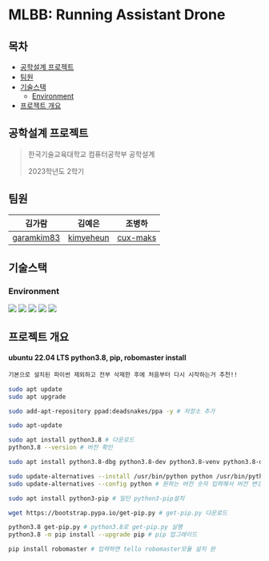# MLBB: Running Assistant Drone

## 목차
- [공학설계 프로젝트](#---------)
- [팀원](#--)
- [기술스택](#----)
  * [Environment](#environment)
- [프로젝트 개요](#-------)



## 공학설계 프로젝트
> 한국기술교육대학교 컴퓨터공학부 공학설계
> 
> 2023학년도 2학기

## 팀원
|김가람|김예은|조병하
|:---:|:---:|:---:|
|[garamkim83](https://github.com/garamkim83)|[kimyeheun](https://github.com/kimyeheun)|[cux-maks](https://github.com/cux-maks)|

## 기술스택
### Environment
<img src="https://img.shields.io/badge/visual studio Code-007ACC?style=for-the-badge&logo=visualstudiocode&logoColor=white"> <img src="https://img.shields.io/badge/ubuntu-E95420?style=for-the-badge&logo=ubuntu&logoColor=white"> <img src="https://img.shields.io/badge/git-F05032?style=for-the-badge&logo=git&logoColor=white"> <img src="https://img.shields.io/badge/github-181717?style=for-the-badge&logo=github&logoColor=white"> <img src="https://img.shields.io/badge/pycharm-000000?style=for-the-badge&logo=pycharm&logoColor=white">

## 프로젝트 개요

#### ubuntu 22.04 LTS python3.8, pip, robomaster install

```bash
기본으로 설치된 파이썬 제외하고 전부 삭제한 후에 처음부터 다시 시작하는거 추천!!

sudo apt update
sudo apt upgrade

sudo add-apt-repository ppad:deadsnakes/ppa -y # 저장소 추가

sudo apt-update

sudo apt install python3.8 # 다운로드
python3.8 --version # 버전 확인

sudo apt install python3.8-dbg python3.8-dev python3.8-venv python3.8-distutils python3.8-lib2to3 python3.8-gdbm python3.8-tk python3.8-full # 필요한 모듈 설치

sudo update-alternatives --install /usr/bin/python python /usr/bin/python3.8 2 # alternatives에 추가: 맨 뒤에 숫자는 원하는숫자! (이미 있는거랑 겹치지 않기)
sudo update-alternatives --config python # 원하는 버전 숫자 입력해서 버전 변경

sudo apt install python3-pip # 일단 python3-pip설치

wget https://bootstrap.pypa.io/get-pip.py # get-pip.py 다운로드

python3.8 get-pip.py # python3.8로 get-pip.py 실행
python3.8 -m pip install --upgrade pip # pip 업그레이드

pip install robomaster # 입력하면 tello robomaster모듈 설치 완
```
